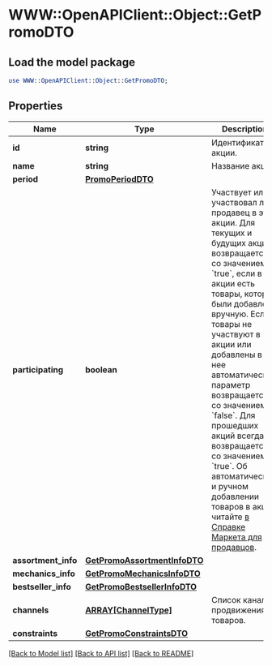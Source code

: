 # WWW::OpenAPIClient::Object::GetPromoDTO

## Load the model package
```perl
use WWW::OpenAPIClient::Object::GetPromoDTO;
```

## Properties
Name | Type | Description | Notes
------------ | ------------- | ------------- | -------------
**id** | **string** | Идентификатор акции. | 
**name** | **string** | Название акции. | 
**period** | [**PromoPeriodDTO**](PromoPeriodDTO.md) |  | 
**participating** | **boolean** | Участвует или участвовал ли продавец в этой акции.  Для текущих и будущих акций возвращается со значением &#x60;true&#x60;, если в акции есть товары, которые были добавлены вручную. Если товары не участвуют в акции или добавлены в нее автоматически, параметр возвращается со значением &#x60;false&#x60;.  Для прошедших акций всегда возвращается со значением &#x60;true&#x60;.  Об автоматическом и ручном добавлении товаров в акцию читайте [в Справке Маркета для продавцов](https://yandex.ru/support2/marketplace/ru/marketing/promos/market/index).  | 
**assortment_info** | [**GetPromoAssortmentInfoDTO**](GetPromoAssortmentInfoDTO.md) |  | 
**mechanics_info** | [**GetPromoMechanicsInfoDTO**](GetPromoMechanicsInfoDTO.md) |  | 
**bestseller_info** | [**GetPromoBestsellerInfoDTO**](GetPromoBestsellerInfoDTO.md) |  | 
**channels** | [**ARRAY[ChannelType]**](ChannelType.md) | Список каналов продвижения товаров. | [optional] 
**constraints** | [**GetPromoConstraintsDTO**](GetPromoConstraintsDTO.md) |  | [optional] 

[[Back to Model list]](../README.md#documentation-for-models) [[Back to API list]](../README.md#documentation-for-api-endpoints) [[Back to README]](../README.md)


